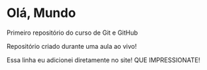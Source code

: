 # Olá, Mundo
 Primeiro repositório do curso de Git e GitHub

 Repositório criado durante uma aula ao vivo!
 
 Essa linha eu adicionei diretamente no site! QUE IMPRESSIONATE!

